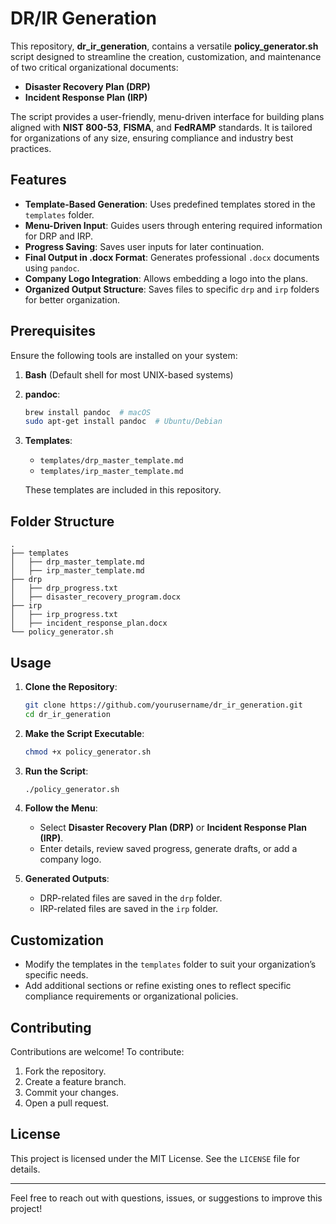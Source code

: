 # DR/IR Generation

This repository, **dr_ir_generation**, contains a versatile **policy_generator.sh** script designed to streamline the creation, customization, and maintenance of two critical organizational documents:

- **Disaster Recovery Plan (DRP)**
- **Incident Response Plan (IRP)**

The script provides a user-friendly, menu-driven interface for building plans aligned with **NIST 800-53**, **FISMA**, and **FedRAMP** standards. It is tailored for organizations of any size, ensuring compliance and industry best practices.

## Features
- **Template-Based Generation**: Uses predefined templates stored in the `templates` folder.
- **Menu-Driven Input**: Guides users through entering required information for DRP and IRP.
- **Progress Saving**: Saves user inputs for later continuation.
- **Final Output in .docx Format**: Generates professional `.docx` documents using `pandoc`.
- **Company Logo Integration**: Allows embedding a logo into the plans.
- **Organized Output Structure**: Saves files to specific `drp` and `irp` folders for better organization.

## Prerequisites
Ensure the following tools are installed on your system:
1. **Bash** (Default shell for most UNIX-based systems)
2. **pandoc**:
   ```bash
   brew install pandoc  # macOS
   sudo apt-get install pandoc  # Ubuntu/Debian
   ```
3. **Templates**:
   - `templates/drp_master_template.md`
   - `templates/irp_master_template.md`

   These templates are included in this repository.

## Folder Structure
```
.
├── templates
│   ├── drp_master_template.md
│   ├── irp_master_template.md
├── drp
│   ├── drp_progress.txt
│   ├── disaster_recovery_program.docx
├── irp
│   ├── irp_progress.txt
│   ├── incident_response_plan.docx
└── policy_generator.sh
```

## Usage
1. **Clone the Repository**:
   ```bash
   git clone https://github.com/yourusername/dr_ir_generation.git
   cd dr_ir_generation
   ```

2. **Make the Script Executable**:
   ```bash
   chmod +x policy_generator.sh
   ```

3. **Run the Script**:
   ```bash
   ./policy_generator.sh
   ```

4. **Follow the Menu**:
   - Select **Disaster Recovery Plan (DRP)** or **Incident Response Plan (IRP)**.
   - Enter details, review saved progress, generate drafts, or add a company logo.

5. **Generated Outputs**:
   - DRP-related files are saved in the `drp` folder.
   - IRP-related files are saved in the `irp` folder.

## Customization
- Modify the templates in the `templates` folder to suit your organization’s specific needs.
- Add additional sections or refine existing ones to reflect specific compliance requirements or organizational policies.

## Contributing
Contributions are welcome! To contribute:
1. Fork the repository.
2. Create a feature branch.
3. Commit your changes.
4. Open a pull request.

## License
This project is licensed under the MIT License. See the `LICENSE` file for details.

---

Feel free to reach out with questions, issues, or suggestions to improve this project!
